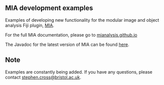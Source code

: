 MIA development examples
------------
Examples of developing new functionality for the modular image and object analysis Fiji plugin, [MIA](https://github.com/mianalysis/mia). 

For the full MIA documentation, please go to [mianalysis.github.io](https://mianalysis.github.io)

The Javadoc for the latest version of MIA can be found [here](https://javadoc.io/doc/io.github.mianalysis/MIA).

Note
------------
Examples are constantly being added.  If you have any questions, please contact stephen.cross@bristol.ac.uk.